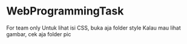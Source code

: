 # WebProgrammingTask
For team only
Untuk lihat isi CSS, buka aja folder style
Kalau mau lihat gambar, cek aja folder pic
